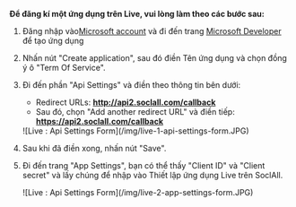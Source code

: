 __Để đăng kí một ứng dụng trên Live, vui lòng làm theo các bước sau:__

1. Đăng nhập vào[Microsoft account](https://account.live.com/) và đi đến trang [Microsoft Developer](https://account.live.com/developers/applications) để tạo ứng dụng
2. Nhấn nút "Create application", sau đó điền Tên ứng dụng và chọn đồng ý ô "Term Of Service".
3. Đi đến phần "Api Settings" và điền theo thông tin bên dưới:
    * Redirect URLs: __http://api2.soclall.com/callback__
    * Sau đó, chọn "Add another redirect URL" và điền tiếp: __https://api2.soclall.com/callback__
    
    <div class="soclall-br"></div>
    ![Live : Api Settings Form](/img/live-1-api-settings-form.JPG)
    <div class="soclall-br"></div>
    
4. Sau khi đã điền xong, nhấn nút "Save".
5. Đi đến trang "App Settings", bạn có thể thấy "Client ID" và "Client secret" và lấy chúng để nhập vào Thiết lập ứng dụng Live trên SoclAll.
    <div class="soclall-br"></div>
    ![Live : Api Settings Form](/img/live-2-app-settings-form.JPG)
    <div class="soclall-br"></div>